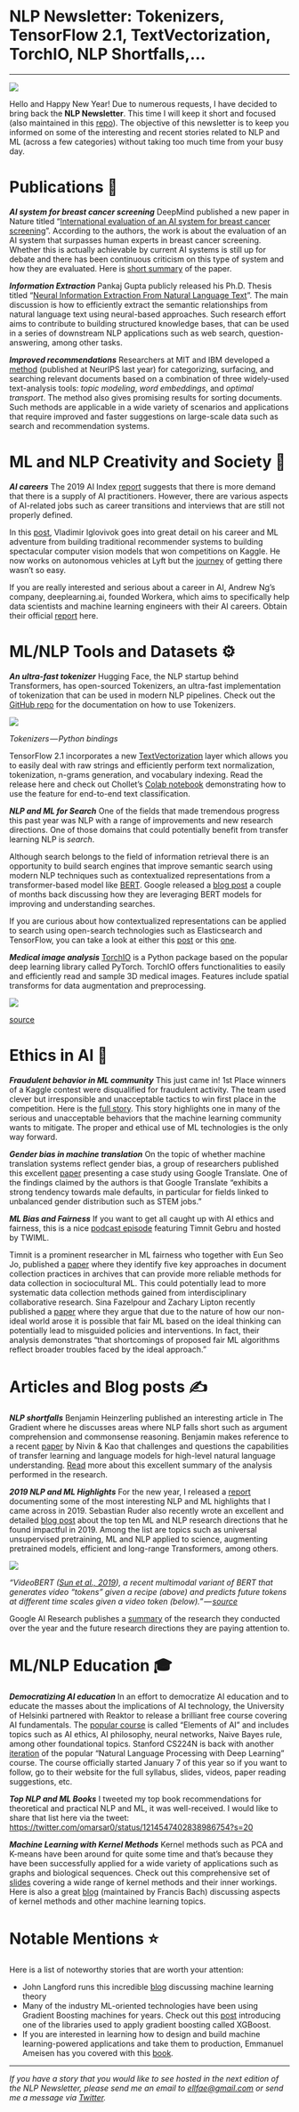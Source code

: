 # NLP Newsletter: **Tokenizers, TensorFlow 2.1, TextVectorization, TorchIO, NLP Shortfalls,…**

----------


![](https://cdn-images-1.medium.com/max/2400/1*xAQ_xFWA3JXJNtLAEO7WYg.png)


Hello and Happy New Year! Due to numerous requests, I have decided to bring back the **NLP Newsletter**. This time I will keep it short and focused (also maintained in this [repo](https://github.com/dair-ai/nlp_newsletter)). The objective of this newsletter is to keep you informed on some of the interesting and recent stories related to NLP and ML (across a few categories) without taking too much time from your busy day.


# Publications 📙

***AI system for breast cancer screening***
DeepMind published a new paper in Nature titled “[International evaluation of an AI system for breast cancer screening](https://www.nature.com/articles/s41586-019-1799-6)”. According to the authors, the work is about the evaluation of an AI system that surpasses human experts in breast cancer screening. Whether this is actually achievable by current AI systems is still up for debate and there has been continuous criticism on this type of system and how they are evaluated. Here is [short summary](https://www.nature.com/articles/d41586-019-03822-8) of the paper. 

***Information Extraction***
Pankaj Gupta publicly released his Ph.D. Thesis titled “[Neural Information Extraction From Natural Language Text](https://www.researchgate.net/publication/336739252_PhD_Thesis_Neural_Information_Extraction_From_Natural_Language_Text)”. The main discussion is how to efficiently extract the semantic relationships from natural language text using neural-based approaches. Such research effort aims to contribute to building structured knowledge bases, that can be used in a series of downstream NLP applications such as web search, question-answering, among other tasks. 

***Improved recommendations***
Researchers at MIT and IBM developed a [method](http://news.mit.edu/2019/finding-good-read-among-billions-of-choices-1220) (published at NeurIPS last year) for categorizing, surfacing, and searching relevant documents based on a combination of three widely-used text-analysis tools: *topic modeling*, *word embeddings*, and *optimal transport*. The method also gives promising results for sorting documents. Such methods are applicable in a wide variety of scenarios and applications that require improved and faster suggestions on large-scale data such as search and recommendation systems.


# ML and NLP Creativity and Society 🎨

***AI careers***
The 2019 AI Index [report](https://hai.stanford.edu/sites/g/files/sbiybj10986/f/ai_index_2019_report.pdf) suggests that there is more demand that there is a supply of AI practitioners. However, there are various aspects of AI-related jobs such as career transitions and interviews that are still not properly defined. 

In this [post](https://towardsdatascience.com/how-i-found-my-current-job-3fb22e511a1f), Vladimir Iglovivok goes into great detail on his career and ML adventure from building traditional recommender systems to building spectacular computer vision models that won competitions on Kaggle. He now works on autonomous vehicles at Lyft but the [journey](https://towardsdatascience.com/how-i-found-my-current-job-3fb22e511a1f) of getting there wasn’t so easy. 

If you are really interested and serious about a career in AI, Andrew Ng’s company, deeplearning.ai, founded Workera, which aims to specifically help data scientists and machine learning engineers with their AI careers. Obtain their official [report](https://workera.ai/candidates/report) here. 


# ML/NLP Tools and Datasets ⚙️

***An ultra-fast tokenizer***
Hugging Face, the NLP startup behind Transformers, has open-sourced Tokenizers, an ultra-fast implementation of tokenization that can be used in modern NLP pipelines. Check out the [GitHub repo](https://github.com/huggingface/tokenizers) for the documentation on how to use Tokenizers.

![](https://cdn-images-1.medium.com/max/1600/1*BGcXk6Yf9fXGZlEtxz1hcg.jpeg)


*Tokenizers — Python bindings*

TensorFlow 2.1 incorporates a new [TextVectorization](https://www.tensorflow.org/api_docs/python/tf/keras/layers/experimental/preprocessing/TextVectorization) layer which allows you to easily deal with raw strings and efficiently perform text normalization, tokenization, n-grams generation, and vocabulary indexing. Read the release here and check out Chollet’s [Colab notebook](https://colab.research.google.com/drive/1RvCnR7h0_l4Ekn5vINWToI9TNJdpUZB3) demonstrating how to use the feature for end-to-end text classification.

***NLP and ML for Search***
One of the fields that made tremendous progress this past year was NLP with a range of improvements and new research directions. One of those domains that could potentially benefit from transfer learning NLP is *search*. 

Although search belongs to the field of information retrieval there is an opportunity to build search engines that improve semantic search using modern NLP techniques such as contextualized representations from a transformer-based model like [BERT](https://arxiv.org/abs/1810.04805). Google released a [blog post](https://www.blog.google/products/search/search-language-understanding-bert/) a couple of months back discussing how they are leveraging BERT models for improving and understanding searches. 

If you are curious about how contextualized representations can be applied to search using open-search technologies such as Elasticsearch and TensorFlow, you can take a look at either this [post](https://towardsdatascience.com/elasticsearch-meets-bert-building-search-engine-with-elasticsearch-and-bert-9e74bf5b4cf2) or this [one](https://towardsdatascience.com/building-a-search-engine-with-bert-and-tensorflow-c6fdc0186c8a). 

***Medical image analysis***
[TorchIO](https://github.com/fepegar/torchio) is a Python package based on the popular deep learning library called PyTorch. TorchIO offers functionalities to easily and efficiently read and sample 3D medical images. Features include spatial transforms for data augmentation and preprocessing. 

![](https://cdn-images-1.medium.com/max/1600/0*FSPuSC8TK9X-NQ2q.gif)


[source](https://github.com/fepegar/torchio)


# Ethics in AI 🚨

***Fraudulent behavior in ML community***
This just came in! 1st Place winners of a Kaggle contest were disqualified for fraudulent activity. The team used clever but irresponsible and unacceptable tactics to win first place in the competition. Here is the [full story](https://www.kaggle.com/c/petfinder-adoption-prediction/discussion/125436). This story highlights one in many of the serious and unacceptable behaviors that the machine learning community wants to mitigate. The proper and ethical use of ML technologies is the only way forward. 

***Gender bias in machine translation***
On the topic of whether machine translation systems reflect gender bias, a group of researchers published this excellent [paper](https://arxiv.org/abs/1809.02208) presenting a case study using Google Translate. One of the findings claimed by the authors is that Google Translate “exhibits a strong tendency towards male defaults, in particular for fields linked to unbalanced gender distribution such as STEM jobs.”

***ML Bias and Fairness***
If you want to get all caught up with AI ethics and fairness, this is a nice [podcast episode](https://twimlai.com/twiml-talk-336-trends-in-fairness-and-ai-ethics-with-timnit-gebru/) featuring Timnit Gebru and hosted by TWIML. 

Timnit is a prominent researcher in ML fairness who together with Eun Seo Jo, published a [paper](https://arxiv.org/abs/1912.10389) where they identify five key approaches in document collection practices in archives that can provide more reliable methods for data collection in sociocultural ML. This could potentially lead to more systematic data collection methods gained from interdisciplinary collaborative research. 
Sina Fazelpour and Zachary Lipton recently published a [paper](http://zacklipton.com/media/papers/fairness-non-ideal-fazelpour-lipton-2020.pdf) where they argue that due to the nature of how our non-ideal world arose it is possible that fair ML based on the ideal thinking can potentially lead to misguided policies and interventions. In fact, their analysis demonstrates “that shortcomings of proposed fair ML algorithms reflect broader troubles faced by the ideal approach.”


# Articles and Blog posts ✍️

***NLP shortfalls***
Benjamin Heinzerling published an interesting article in The Gradient where he discusses areas where NLP falls short such as argument comprehension and commonsense reasoning. Benjamin makes reference to a recent [paper](https://www.aclweb.org/anthology/P19-1459/) by Nivin & Kao that challenges and questions the capabilities of transfer learning and language models for high-level natural language understanding. [Read](https://thegradient.pub/nlps-clever-hans-moment-has-arrived/) more about this excellent summary of the analysis performed in the research.

***2019 NLP and ML Highlights***
For the new year, I released a [report](https://medium.com/dair-ai/nlp-year-in-review-2019-fb8d523bcb19) documenting some of the most interesting NLP and ML highlights that I came across in 2019. 
Sebastian Ruder also recently wrote an excellent and detailed [blog post](https://ruder.io/research-highlights-2019/) about the top ten ML and NLP research directions that he found impactful in 2019. Among the list are topics such as universal unsupervised pretraining, ML and NLP applied to science, augmenting pretrained models, efficient and long-range Transformers, among others. 

![](https://cdn-images-1.medium.com/max/1600/0*8zoPc5OnYERIaaMP.png)


*“VideoBERT (*[*Sun et al., 2019*](https://arxiv.org/abs/1904.01766)*), a recent multimodal variant of BERT that generates video “tokens” given a recipe (above) and predicts future tokens at different time scales given a video token (below).” —* [*source*](https://arxiv.org/pdf/1904.01766.pdf)

Google AI Research publishes a [summary](https://ai.googleblog.com/2020/01/google-research-looking-back-at-2019.html) of the research they conducted over the year and the future research directions they are paying attention to. 


# ML/NLP Education 🎓

***Democratizing AI education***
In an effort to democratize AI education and to educate the masses about the implications of AI technology, the University of Helsinki partnered with Reaktor to release a brilliant free course covering AI fundamentals. The [popular course](https://www.elementsofai.com/) is called “Elements of AI” and includes topics such as AI ethics, AI philosophy, neural networks, Naive Bayes rule, among other foundational topics.
Stanford CS224N is back with another [iteration](http://web.stanford.edu/class/cs224n/) of the popular “Natural Language Processing with Deep Learning” course. The course officially started January 7 of this year so if you want to follow, go to their website for the full syllabus, slides, videos, paper reading suggestions, etc.

***Top NLP and ML Books***
I tweeted my top book recommendations for theoretical and practical NLP and ML, it was well-received. I would like to share that list here via the tweet: https://twitter.com/omarsar0/status/1214547402838986754?s=20

***Machine Learning with Kernel Methods***
Kernel methods such as PCA and K-means have been around for quite some time and that’s because they have been successfully applied for a wide variety of applications such as graphs and biological sequences. Check out this comprehensive set of [slides](http://members.cbio.mines-paristech.fr/~jvert/svn/kernelcourse/slides/master2017/master2017.pdf) covering a wide range of kernel methods and their inner workings. Here is also a great [blog](https://francisbach.com/cursed-kernels/) (maintained by Francis Bach) discussing aspects of kernel methods and other machine learning topics. 


# Notable Mentions ⭐️

Here is a list of noteworthy stories that are worth your attention:

- John Langford runs this incredible [blog](https://hunch.net/) discussing machine learning theory
- Many of the industry ML-oriented technologies have been using Gradient Boosting machines for years. Check out this [post](https://opendatascience.com/xgboost-enhancement-over-gradient-boosting-machines/?utm_campaign=Learning%20Posts&utm_content=111061559&utm_medium=social&utm_source=twitter&hss_channel=tw-3018841323) introducing one of the libraries used to apply gradient boosting called XGBoost. 
- If you are interested in learning how to design and build machine learning-powered applications and take them to production, Emmanuel Ameisen has you covered with this [book](https://www.amazon.com/Building-Machine-Learning-Powered-Applications/dp/149204511X/). 
----------

*If you have a story that you would like to see hosted in the next edition of the NLP Newsletter, please send me an email to ellfae@gmail.com or send me a message via* [*Twitter*](https://twitter.com/omarsar0)*.* 

